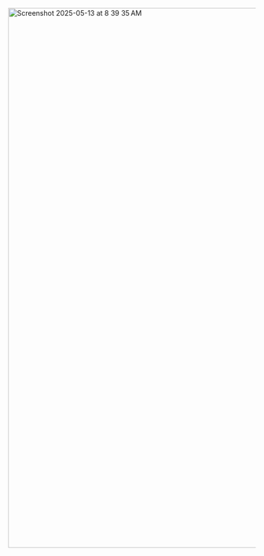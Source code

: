 [<img width="1100" alt="Screenshot 2025-05-13 at 8 39 35 AM" src="https://github.com/user-attachments/assets/60ccdad0-428a-4532-a310-100950e7836f" />](https://datasaurus.vercel.app/)
